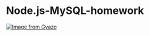 # Node.js-MySQL-homework


[![Image from Gyazo](https://i.gyazo.com/99732b05945458c388b8e497cd5ba234.png)](https://gyazo.com/99732b05945458c388b8e497cd5ba234)

